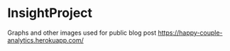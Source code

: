 # InsightProject

Graphs and other images used for public blog post
https://happy-couple-analytics.herokuapp.com/

